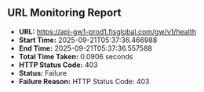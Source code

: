 ## URL Monitoring Report

- **URL:** https://api-gw1-prod1.fisglobal.com/gw/v1/health
- **Start Time:** 2025-09-21T05:37:36.466988
- **End Time:** 2025-09-21T05:37:36.557588
- **Total Time Taken:** 0.0906 seconds
- **HTTP Status Code:** 403
- **Status:** Failure
- **Failure Reason:** HTTP Status Code: 403
